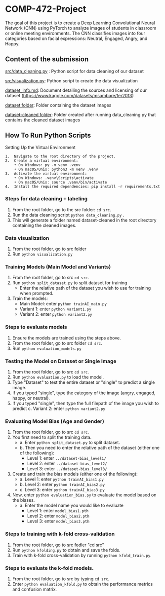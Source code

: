 # COMP-472-Project

The goal of this project is to create a Deep Learning Convolutional Neural Network (CNN) using PyTorch to analyze images of students in classroom or online meeting environments. The CNN classifies images into four categories based on facial expressions: Neutral, Engaged, Angry, and Happy.

## Content of the submission

<ins>src/data_cleaning.py</ins> : Python script for data cleaning of our dataset

<ins>src/visualization.py</ins>: Python script to create the data visualization

<ins>dataset_info.md</ins>: Document detailing the sources and licensing of our dataset (https://www.kaggle.com/datasets/msambare/fer2013)

<ins>dataset folder</ins>: Folder containing the dataset images

<ins>dataset-cleaned folder</ins>: Folder created after running data_cleaning.py that contains the cleaned dataset images

## How To Run Python Scripts

Setting Up the Virtual Environment

    1.	Navigate to the root directory of the project.
    2.	Create a virtual environment:
        • On Windows: py -m venv .venv
        • On macOS/Unix: python3 -m venv .venv
    3.	Activate the virtual environment:
        • On Windows: .venv\Scripts\activate
        • On macOS/Unix: source .venv/bin/activate
    4.	Install the required dependencies: pip install -r requirements.txt

### Steps for data cleaning + labeling

1. From the root folder, go to the src folder: `cd src`.
2. Run the data cleaning script `python data_cleaning.py` .
3. This will generate a folder named dataset-cleaned in the root directory containing the cleaned images.

### Data visualization

1. From the root folder, go to src folder
2. Run `python visualization.py`

### Training Models (Main Model and Variants)

1. From the root folder, go to src `cd src`.
2. Run `python split_dataset.py` to split dataset for training
   - Enter the relative path of the dataset you wish to use for training when prompted.
3. Train the models:
   - Main Model: enter `python trainAI_main.py`
   - Variant 1: enter `python variant1.py`
   - Variant 2: enter `python variant2.py`

### Steps to evaluate models

1. Ensure the models are trained using the steps above.
2. From the root folder, go to src folder `cd src`.
3. Run `python evaluation_models.py`

### Testing the Model on Dataset or Single Image

1. From the root folder, go to src `cd src`.
2. Run `python evaluation.py` to load the model.
3. Type "Dataset" to test the entire dataset or "single" to predict a single image.
4. If you typed "single", type the category of the image (angry, engaged, happy, or neutral).
5. If you typed "single", then type the full filepath of the image you wish to predict
   c. Variant 2: enter `python variant2.py`

### Evaluating Model Bias (Age and Gender)

1. From the root folder, go to src `cd src`.
2. You first need to split the training data.
   - a. Enter `python split_dataset.py` to split dataset.
   - b. Then you need to enter the relative path of the dataset (either one of the following):
     - Level 1: enter `../dataset-bias_level1/`
     - Level 2: enter `../dataset-bias_level2/`
     - Level 3: enter `../dataset-bias_level3/`
3. Create and train the bias models (either one of the following):
   - a. Level 1: enter `python trainAI_bias1.py`
   - b. Level 2: enter `python trainAI_bias2.py`
   - c. Level 3: enter `python trainAI_bias3.py`
4. Now, enter `python evaluation_bias.py` to evaluate the model based on the biases.
   - a. Enter the model name you would like to evaluate
     - Level 1: enter `model_bias1.pth`
     - Level 2: enter `model_bias2.pth`
     - Level 3: enter `model_bias3.pth`

### Steps to training with k-fold cross-validation

1. From the root folder, go to src fodler "cd src"
2. Run `python kfolding.py` to obtain and save the folds.
3. Train with k-fold cross-validation by running `python kfold_train.py`.

### Steps to evaluate the k-fold models.

1. From the root folder, go to src by typing `cd src`.
2. Enter `python evaluation_kfold.py` to obtain the performance metrics and confusion matrix.
